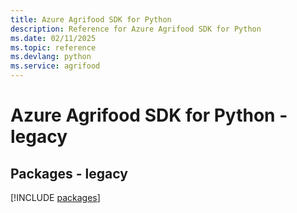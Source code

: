 ```yaml
---
title: Azure Agrifood SDK for Python
description: Reference for Azure Agrifood SDK for Python
ms.date: 02/11/2025
ms.topic: reference
ms.devlang: python
ms.service: agrifood
---
```

# Azure Agrifood SDK for Python - legacy
## Packages - legacy
[!INCLUDE [packages](agrifood-index.md)]